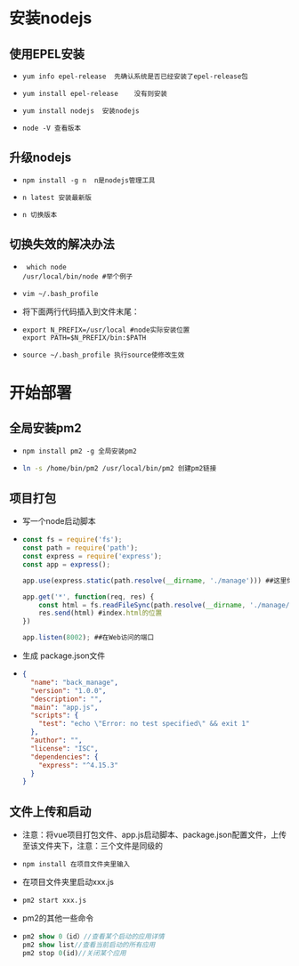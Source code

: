 

# 安装nodejs

## 使用EPEL安装

- ```
  yum info epel-release  先确认系统是否已经安装了epel-release包
  ```

- ```
  yum install epel-release    没有则安装
  ```

- ```
  yum install nodejs  安装nodejs
  ```

- ```
  node -V 查看版本
  ```

## 升级nodejs

- ```
  npm install -g n  n是nodejs管理工具
  ```

- ```
  n latest 安装最新版
  ```

- ```
  n 切换版本
  ```

## 切换失效的解决办法

- ```
   which node
  /usr/local/bin/node #举个例子
  ```

- ```
  vim ~/.bash_profile
  ```

- 将下面两行代码插入到文件末尾：

- ```
  export N_PREFIX=/usr/local #node实际安装位置
  export PATH=$N_PREFIX/bin:$PATH
  ```

- ```
  source ~/.bash_profile 执行source使修改生效
  ```

# 开始部署

## 全局安装pm2

- ```undefined
  npm install pm2 -g 全局安装pm2
  ```

- ```bash
  ln -s /home/bin/pm2 /usr/local/bin/pm2 创建pm2链接
  ```

## 项目打包

- 写一个node启动脚本

- ```jsx
  const fs = require('fs');
  const path = require('path');
  const express = require('express');
  const app = express();
  
  app.use(express.static(path.resolve(__dirname, './manage'))) ##这里你项目的名称
  
  app.get('*', function(req, res) {
      const html = fs.readFileSync(path.resolve(__dirname, './manage/index.html'), 'utf-8')
      res.send(html) #index.html的位置
  })
  
  app.listen(8002); ##在Web访问的端口
  ```

- 生成 package.json文件

- ```json
  {
    "name": "back_manage",
    "version": "1.0.0",
    "description": "",
    "main": "app.js",
    "scripts": {
      "test": "echo \"Error: no test specified\" && exit 1"
    },
    "author": "",
    "license": "ISC",
    "dependencies": {
      "express": "^4.15.3"
    }
  }
  ```

## 文件上传和启动

- 注意：将vue项目打包文件、app.js启动脚本、package.json配置文件，上传至该文件夹下，注意：三个文件是同级的

- ``` undefined
  npm install 在项目文件夹里输入
  ```

- 在项目文件夹里启动xxx.js

- ```undefined
  pm2 start xxx.js
  ```

- pm2的其他一些命令

- ```dart
  pm2 show 0（id）//查看某个启动的应用详情
  pm2 show list//查看当前启动的所有应用
  pm2 stop 0(id)//关闭某个应用
  ```

